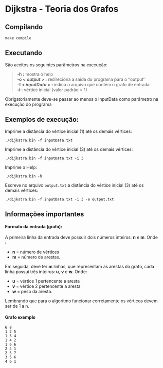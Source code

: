 # Dijkstra - Teoria dos Grafos

## Compilando

```
make compile
```

## Executando
São aceitos os seguintes parâmetros na execução:
> **-h :** mostra o help  
> **-o < *output* > :** redireciona a saida do programa para o ‘‘output’’  
> **-f < *inputData* > :** indica o arquivo que contém o grafo de entrada  
> **-i :** vértice inicial  (valor padrão = 1)
  
Obrigatoriamente deve-se passar ao menos o inputData como parâmetro na execução do programa  
  
## Exemplos de execução:  
Imprime a distância do vértice inicial (1) até os demais vértices:  
```
./dijkstra.bin -f inputData.txt
```
  
Imprime a distância do vértice inicial (3) até os demais vértices:  
```
./dijkstra.bin -f inputData.txt -i 3
```  

Imprime o Help:  
```
./dijkstra.bin -h
```  

Escreve no arquivo `output.txt` a distância do vértice inicial (3) até os demais vértices:  
```
./dijkstra.bin -f inputData.txt -i 3 -o output.txt
```

## Informações importantes  

#### Formato da entrada (grafo):  
A primeira linha da entrada deve possuir dois números inteiros: **n** e **m**. Onde :
- **n** = número de vértices
- **m** = número de arestas.  

Em seguida, deve ter **m** linhas, que representam as arestas do grafo, cada linha possui três inteiros: **u**, **v** e **w**. Onde:
- **u** = vértice 1 pertencente a aresta
- **v** = vértice 2 pertencente a aresta 
- **w** = peso da aresta.

Lembrando que para o algoritmo funcionar corretamente os vérticos devem ser de 1 a n.

#### Grafo exemplo  
```
6 8
1 2 5
1 3 4
1 4 2
1 6 6
2 4 1
2 5 7
3 5 6
4 6 1
```

